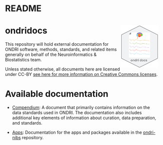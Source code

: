 README
================

# ondridocs <img src='etc/logo.png' align="right" height="139" />

This repository will hold external documentation for ONDRI software,
methods, standards, and related items generally on behalf of the
Neuroinformatics & Biostatistics team.

Unless stated otherwise, all documents here are licensed under CC-BY
[see here for more information on Creative Commons
licenses](https://creativecommons.org/licenses/by/4.0/?).

# Available documentation

  - [Compendium](./Compendium): A document that primarily contains
    information on the data standards used in ONDRI. The documentation
    also includes additional key elements of information about curation,
    data preparation, and standards.

  - [Apps](./Apps): Documentation for the apps and packages available in
    the [ondri-nibs](https://github.com/ondri-nibs) repository.
